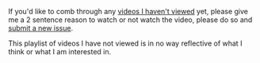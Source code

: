 If you'd like to comb through any [videos I haven't viewed](https://www.youtube.com/playlist?list=PLKO9AFm3pJHYh0isZV0Z3F6t-Hb4WDKDg) yet, please give me a 2 sentence reason to watch or not watch the video, please do so and [submit a new issue](https://github.com/ddaaggeett/ddaaggeett/issues/new/choose).

This playlist of videos I have not viewed is in no way reflective of what I think or what I am interested in.
